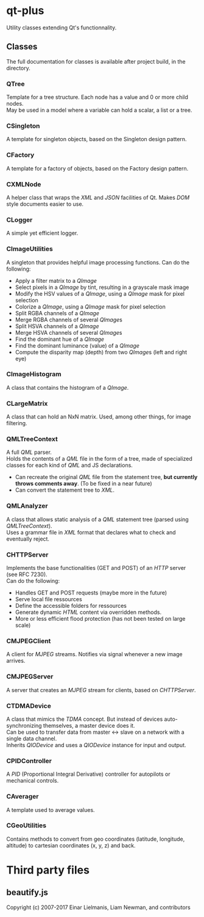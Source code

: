 # qt-plus
Utility classes extending Qt's functionnality.

## Classes
The full documentation for classes is available after project build, in the <help> directory.

### QTree
Template for a tree structure. Each node has a value and 0 or more child nodes. <br>
May be used in a model where a variable can hold a scalar, a list or a tree.

### CSingleton
A template for singleton objects, based on the Singleton design pattern.

### CFactory
A template for a factory of objects, based on the Factory design pattern.

### CXMLNode
A helper class that wraps the *XML* and *JSON* facilities of Qt. Makes *DOM* style documents easier to use.

### CLogger
A simple yet efficient logger.

### CImageUtilities
A singleton that provides helpful image processing functions.
Can do the following:
* Apply a filter matrix to a *QImage*
* Select pixels in a *QImage* by tint, resulting in a grayscale mask image
* Modify the HSV values of a *QImage*, using a *QImage* mask for pixel selection
* Colorize a *QImage*, using a *QImage* mask for pixel selection
* Split RGBA channels of a *QImage*
* Merge RGBA channels of several *QImage*s
* Split HSVA channels of a *QImage*
* Merge HSVA channels of several *QImage*s
* Find the dominant hue of a *QImage*
* Find the dominant luminance (value) of a *QImage*
* Compute the disparity map (depth) from two *QImage*s (left and right eye)

### CImageHistogram
A class that contains the histogram of a *QImage*.

### CLargeMatrix
A class that can hold an NxN matrix. Used, among other things, for image filtering.

### QMLTreeContext
A full *QML* parser. <br>
Holds the contents of a *QML* file in the form of a tree, made of specialized classes for each kind of *QML* and JS declarations. <br>
* Can recreate the original *QML* file from the statement tree, **but currently throws comments away**. (To be fixed in a near future)
* Can convert the statement tree to *XML*.

### QMLAnalyzer
A class that allows static analysis of a *QML* statement tree (parsed using *QMLTreeContext*). <br>
Uses a grammar file in *XML* format that declares what to check and eventually reject.

### CHTTPServer
Implements the base functionalities (GET and POST) of an *HTTP* server (see RFC 7230). <br>
Can do the following:
* Handles GET and POST requests (maybe more in the future)
* Serve local file ressources
* Define the accessible folders for ressources
* Generate dynamic *HTML* content via overridden methods.
* More or less efficient flood protection (has not been tested on large scale)

### CMJPEGClient
A client for *MJPEG* streams. Notifies via signal whenever a new image arrives.

### CMJPEGServer
A server that creates an *MJPEG* stream for clients, based on *CHTTPServer*.

### CTDMADevice
A class that mimics the *TDMA* concept. But instead of devices auto-synchronizing themselves, a master device does it. <br>
Can be used to transfer data from master <-> slave on a network with a single data channel. <br>
Inherits *QIODevice* and uses a *QIODevice* instance for input and output.

### CPIDController
A *PID* (Proportional Integral Derivative) controller for autopilots or mechanical controls.

### CAverager
A template used to average values.

### CGeoUtilities
Contains methods to convert from geo coordinates (latitude, longitude, altitude) to cartesian coordinates (x, y, z) and back.

# Third party files

## beautify.js
Copyright (c) 2007-2017 Einar Lielmanis, Liam Newman, and contributors
